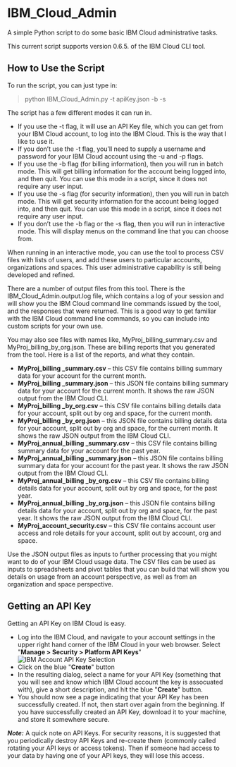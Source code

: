 # IBM_Cloud_Admin
A simple Python script to do some basic IBM Cloud administrative tasks.

This current script supports version 0.6.5. of the IBM Cloud CLI tool.

## How to Use the Script

To run the script, you can just type in:

> python IBM_Cloud_Admin.py -t apiKey.json -b -s

The script has a few different modes it can run in.

* If you use the -t flag, it will use an API Key file, which you can get from your IBM Cloud account, to log into the IBM Cloud.  This is the way that I like to use it.
* If you don’t use the -t flag, you’ll need to supply a username and password for your IBM Cloud account using the -u and -p flags.
* If you use the -b flag (for billing information), then you will run in batch mode.  This will get billing information for the account being logged into, and then quit.  You can use this mode in a script, since it does not require any user input.
* If you use the -s flag (for security information), then you will run in batch mode.  This will get security information for the account being logged into, and then quit.  You can use this mode in a script, since it does not require any user input.
* If you don’t use the -b flag or the -s flag, then you will run in interactive mode.  This will display menus on the command line that you can choose from.

When running in an interactive mode, you can use the tool to process CSV files with lists of users, and add these users to particular accounts, organizations and spaces.  This user administrative capability is still being developed and refined.

There are a number of output files from this tool.  There is the IBM_Cloud_Admin.output.log file, which contains a log of your session and will show you the IBM Cloud command line commands issued by the tool, and the responses that were returned.  This is a good way to get familiar with the IBM Cloud command line commands, so you can include into custom scripts for your own use. 

You may also see files with names like, MyProj_billing_summary.csv and MyProj_billing_by_org.json.  These are billing reports that you generated from the tool.  Here is a list of the reports, and what they contain.

* **MyProj_billing _summary.csv** – this CSV file contains billing summary data for your account for the current month.
* **MyProj_billing _summary.json** – this JSON file contains billing summary data for your account for the current month.  It shows the raw JSON output from the IBM Cloud CLI.
* **MyProj_billing _by_org.csv** – this CSV file contains billing details data for your account, split out by org and space, for the current month.
* **MyProj_billing _by_org.json** – this JSON file contains billing details data for your account, split out by org and space, for the current month.  It shows the raw JSON output from the IBM Cloud CLI.
* **MyProj_annual_billing _summary.csv** – this CSV file contains billing summary data for your account for the past year.
* **MyProj_annual_billing _summary.json** – this JSON file contains billing summary data for your account for the past year.  It shows the raw JSON output from the IBM Cloud CLI.
* **MyProj_annual_billing _by_org.csv** – this CSV file contains billing details data for your account, split out by org and space, for the past year.
* **MyProj_annual_billing _by_org.json** – this JSON file contains billing details data for your account, split out by org and space, for the past year.  It shows the raw JSON output from the IBM Cloud CLI.
* **MyProj_account_security.csv** – this CSV file contains account user access and role details for your account, split out by account, org and space.

Use the JSON output files as inputs to further processing that you might want to do of your IBM Cloud usage data.  The CSV files can be used as inputs to spreadsheets and pivot tables that you can build that will show you details on usage from an account perspective, as well as from an organization and space perspective.

## Getting an API Key

Getting an API Key on IBM Cloud is easy.

* Log into the IBM Cloud, and navigate to your account settings in the upper right hand corner of the IBM Cloud in your web browser.  Select "**Manage > Security > Platform API Keys**"
![IBM Account API Key Selection](https://github.com/dtoczala/IBM_Cloud_Admin/blob/master/Account_API_Key.png "Generating an API Key")
* Click on the blue "**Create**" button
* In the resulting dialog, select a name for your API Key (something that you will see and know which IBM Cloud account the key is assocuated with), give a short description, and hit the blue "**Create**" button.
* You should now see a page indicating that your API Key has been successfully created.  If not, then start over again from the beginning.  If you have successfully created an API Key, download it to your machine, and store it somewhere secure.

**_Note:_** A quick note on API Keys. For security reasons, it is suggested that you periodically destroy API Keys and re-create them (commonly called rotating your API keys or access tokens). Then if someone had access to your data by having one of your API keys, they will lose this access.
